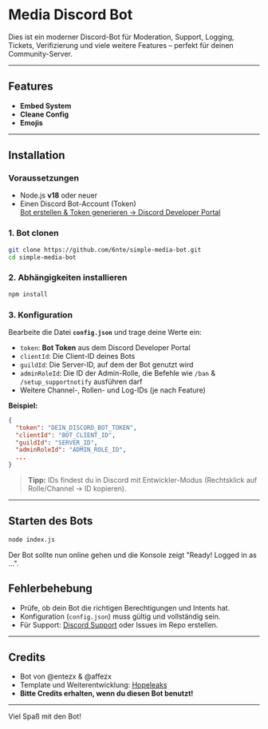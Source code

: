 # Media Discord Bot

Dies ist ein moderner Discord-Bot für Moderation, Support, Logging, Tickets, Verifizierung und viele weitere Features – perfekt für deinen Community-Server.

---

## Features

- **Embed System**
- **Cleane Config**
- **Emojis**

---

## Installation

### Voraussetzungen

- Node.js **v18** oder neuer
- Einen Discord Bot-Account (Token)  
  [Bot erstellen & Token generieren → Discord Developer Portal](https://discord.com/developers/applications)

### 1. Bot clonen

```bash
git clone https://github.com/6nte/simple-media-bot.git
cd simple-media-bot
```

### 2. Abhängigkeiten installieren

```bash
npm install
```

### 3. Konfiguration

Bearbeite die Datei **`config.json`** und trage deine Werte ein:

- `token`: **Bot Token** aus dem Discord Developer Portal
- `clientId`: Die Client-ID deines Bots
- `guildId`: Die Server-ID, auf dem der Bot genutzt wird
- `adminRoleId`: Die ID der Admin-Rolle, die Befehle wie `/ban` & `/setup_supportnotify` ausführen darf
- Weitere Channel-, Rollen- und Log-IDs (je nach Feature)

**Beispiel:**
```json
{
  "token": "DEIN_DISCORD_BOT_TOKEN",
  "clientId": "BOT_CLIENT_ID",
  "guildId": "SERVER_ID",
  "adminRoleId": "ADMIN_ROLE_ID",
  ...
}
```

> **Tipp:** IDs findest du in Discord mit Entwickler-Modus (Rechtsklick auf Rolle/Channel → ID kopieren).

---

## Starten des Bots

```bash
node index.js
```

Der Bot sollte nun online gehen und die Konsole zeigt "Ready! Logged in as ...".


## Fehlerbehebung

- Prüfe, ob dein Bot die richtigen Berechtigungen und Intents hat.
- Konfiguration (`config.json`) muss gültig und vollständig sein.
- Für Support: [Discord Support](https://discord.gg/hopeleakz) oder Issues im Repo erstellen.

---

## Credits

- Bot von @entezx & @affezx  
- Template und Weiterentwicklung: [Hopeleaks](https://discord.gg/hope-leaks)
- **Bitte Credits erhalten, wenn du diesen Bot benutzt!**

---

Viel Spaß mit den Bot!
